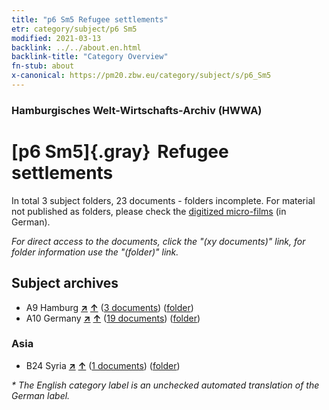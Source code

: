 ```yaml
---
title: "p6 Sm5 Refugee settlements"
etr: category/subject/p6 Sm5
modified: 2021-03-13
backlink: ../../about.en.html
backlink-title: "Category Overview"
fn-stub: about
x-canonical: https://pm20.zbw.eu/category/subject/s/p6_Sm5
---
```


### Hamburgisches Welt-Wirtschafts-Archiv (HWWA)
# [p6 Sm5]{.gray}&#8201; Refugee settlements&#160; 





In total 3 subject folders, 23 documents - folders incomplete.
For material not published as folders, please check the [digitized micro-films](/film/h1_sh.de.html) (in German).

_For direct access to the documents, click the "(xy documents)" link, for folder information use the "(folder)" link._

## Subject archives


- A9 Hamburg [**&nearr;**](../../../geo/i/140905/about.en.html "Hamburg (all folders)") [**&uarr;**](../../../geo/about.en.html#A9 "Country category system") (<a href="https://pm20.zbw.eu/dfgview/sh/140905,145937" title="about: Hamburg : Refugee settlements" target="_blank">3 documents</a>) ([folder](../../../../folder/sh/1409xx/140905/1459xx/145937/about.en.html))
- A10 Germany [**&nearr;**](../../../geo/i/126128/about.en.html "Germany (all folders)") [**&uarr;**](../../../geo/about.en.html#A10 "Country category system") (<a href="https://pm20.zbw.eu/dfgview/sh/126128,145937" title="about: Germany : Refugee settlements" target="_blank">19 documents</a>) ([folder](../../../../folder/sh/1261xx/126128/1459xx/145937/about.en.html))

### Asia

- B24 Syria [**&nearr;**](../../../geo/i/141114/about.en.html "Syria (all folders)") [**&uarr;**](../../../geo/about.en.html#B24 "Country category system") (<a href="https://pm20.zbw.eu/dfgview/sh/141114,145937" title="about: Syria : Refugee settlements" target="_blank">1 documents</a>) ([folder](../../../../folder/sh/1411xx/141114/1459xx/145937/about.en.html))


_* The English category label is an unchecked automated translation of the German label._

